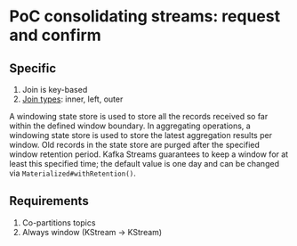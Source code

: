# PoC consolidating streams: request and confirm

## Specific
1. Join is key-based
2. [Join types](https://docs.confluent.io/current/streams/developer-guide/dsl-api.html#kstream-kstream-join): inner, left, outer

A windowing state store is used to store all the records received so far within the defined window boundary. 
In aggregating operations, a windowing state store is used to store the latest aggregation results per window. 
Old records in the state store are purged after the specified window retention period. 
Kafka Streams guarantees to keep a window for at least this specified time; the default value is one day and can be changed via `Materialized#withRetention()`.

## Requirements
1. Co-partitions topics
2. Always window (KStream -> KStream)
